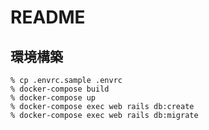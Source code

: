 # README

## 環境構築

```shell
% cp .envrc.sample .envrc
% docker-compose build
% docker-compose up
% docker-compose exec web rails db:create
% docker-compose exec web rails db:migrate
```

